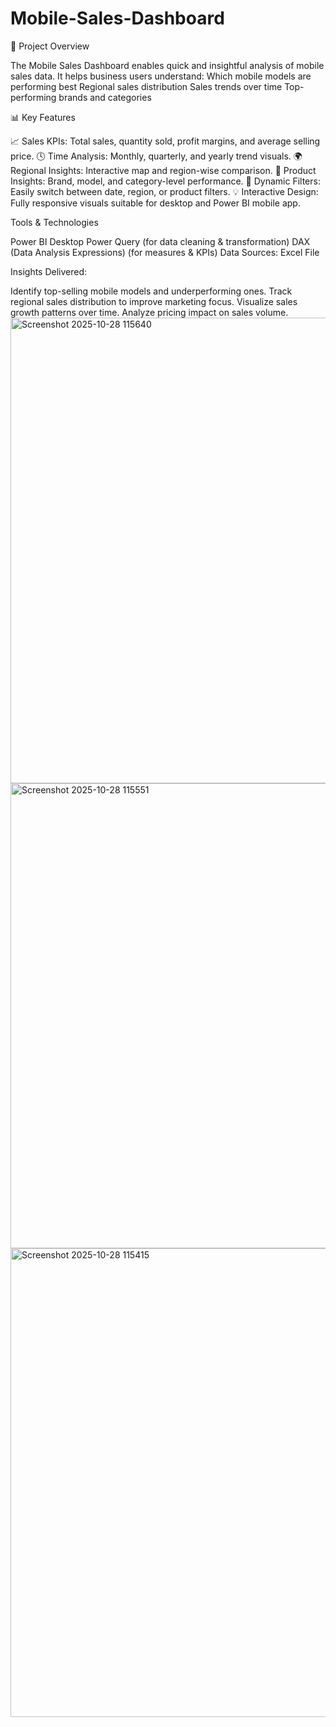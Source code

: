# Mobile-Sales-Dashboard
🧩 Project Overview

The Mobile Sales Dashboard enables quick and insightful analysis of mobile sales data.
It helps business users understand:
Which mobile models are performing best
Regional sales distribution
Sales trends over time
Top-performing brands and categories

📊 Key Features

📈 Sales KPIs: Total sales, quantity sold, profit margins, and average selling price.
🕓 Time Analysis: Monthly, quarterly, and yearly trend visuals.
🌍 Regional Insights: Interactive map and region-wise comparison.
📱 Product Insights: Brand, model, and category-level performance.
🧠 Dynamic Filters: Easily switch between date, region, or product filters.
💡 Interactive Design: Fully responsive visuals suitable for desktop and Power BI mobile app.

Tools & Technologies

Power BI Desktop
Power Query (for data cleaning & transformation)
DAX (Data Analysis Expressions) (for measures & KPIs)
Data Sources: Excel File

Insights Delivered:

Identify top-selling mobile models and underperforming ones.
Track regional sales distribution to improve marketing focus.
Visualize sales growth patterns over time.
Analyze pricing impact on sales volume.<img width="1260" height="745" alt="Screenshot 2025-10-28 115640" src="https://github.com/user-attachments/assets/b68a69dd-1fb2-4986-9eb9-760b3e17f0cf" />
<img width="1255" height="744" alt="Screenshot 2025-10-28 115551" src="https://github.com/user-attachments/assets/bc58a22f-7301-46ba-9fc2-3d057ae8d375" />
<img width="1252" height="750" alt="Screenshot 2025-10-28 115415" src="https://github.com/user-attachments/assets/fa5b2887-bb0f-4f0a-a16a-6d219f8e3a7f" />

